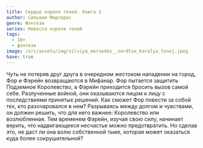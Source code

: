 ```yaml
---
title: Сердце короля теней. Книга 3
author: Сильвия Мерседес
genre: Фэнтези
series: Невеста короля теней
tags:
  - 18+
  - фэнтези
image: /src/assets/img/silviya_mersedes__serdtse_korolya_tenej.jpeg
have: true
---
```

Чуть не потеряв друг друга в очередном жестоком нападении на город, Фор и Фэрейн возвращаются в Мифанар. Фор пытается защитить Подземное Королевство, а Фэрейн приходится бросить вызов самой себе. Разлученные войной, они оказываются лицом к лицу с последствиями принятых решений. Как сможет Фор повести за собой тех, кто разочаровался в нем? Разрываясь между долгом и чувствами, он должен решить, что для него важнее: Королевство или возлюбленная. Тем временем Фэрейн, изучая свою силу, начинает верить, что надвигающееся несчастье можно предотвратить. Но сделав это, не даст ли она волю собственной тьме, которая может оказаться куда более сокрушительной?
